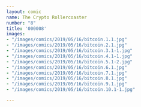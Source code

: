 ```yaml
---
layout: comic
name: The Crypto Rollercoaster
number: "8"
title: '000008'
images:
- "/images/comics/2019/05/16/bitcoin.1.1.jpg"
- "/images/comics/2019/05/16/bitcoin.2.1.jpg"
- "/images/comics/2019/05/16/bitcoin.3.1-1.jpg"
- "/images/comics/2019/05/16/bitcoin.4.1-1.jpg"
- "/images/comics/2019/05/16/bitcoin.5.1-2.jpg"
- "/images/comics/2019/05/16/bitcoin.6.1.jpg"
- "/images/comics/2019/05/16/bitcoin.7.1.jpg"
- "/images/comics/2019/05/16/bitcoin.8.1.jpg"
- "/images/comics/2019/05/16/bitcoin.9.1.jpg"
- "/images/comics/2019/05/16/bitcoin.10.1-1.jpg"

---
```

